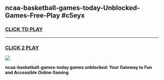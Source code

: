 
## ncaa-basketball-games-today-Unblocked-Games-Free-Play #c5eyx
<h3>
<a href="https://us.freeplayer.one?title=ncaa-basketball-games-today&ref=9M">CLICK TO PLAY</a></h3>
<hr>

<h3>
<a href="https://us.freeplayer.one?title=ncaa-basketball-games-today&ref=9M">CLICK 2 PLAY</a>
  
</h3>

<a href="https://us.freeplayer.one?title=ncaa-basketball-games-today&ref=9M"><img src="https://clearcache.store/games.png"></a>


**ncaa-basketball-games-today games unblocked: Your Gateway to Fun and Accessible Online Gaming**
